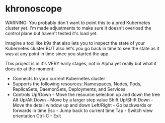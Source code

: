 # khronoscope
WARNING: You probably don't want to point this to a prod Kubernetes cluster yet.  I'm made adjustments to make sure it doesn't overload the control plane but haven't tested it's load yet.

Imagine a tool like k9s that also lets you to inspect the state of your Kubernetes cluster BUT also let's you go back in time to see the state as it was at any point in time since you started the app.

This project is in it's VERY early stages, not in Alpha yet really but what it does do at the moment:

- Connects to your current Kubernetes cluster
- Supports the following resources: Namespaces, Nodes, Pods, ReplicaSets, DaemonSets, Deployments, and Services
- Controls
	Up/Down - Move the resource selection up and down the tree
	Alt Up/Alt Down - Move by a larger step value
	Shift Up/Shift Down - Move the detail window up and down 
	Left/Right - Go backwards or forwards in time
	Esc - Jump back to current time
	Tap - Switch view orientation
	Ctrl-C - Exit

